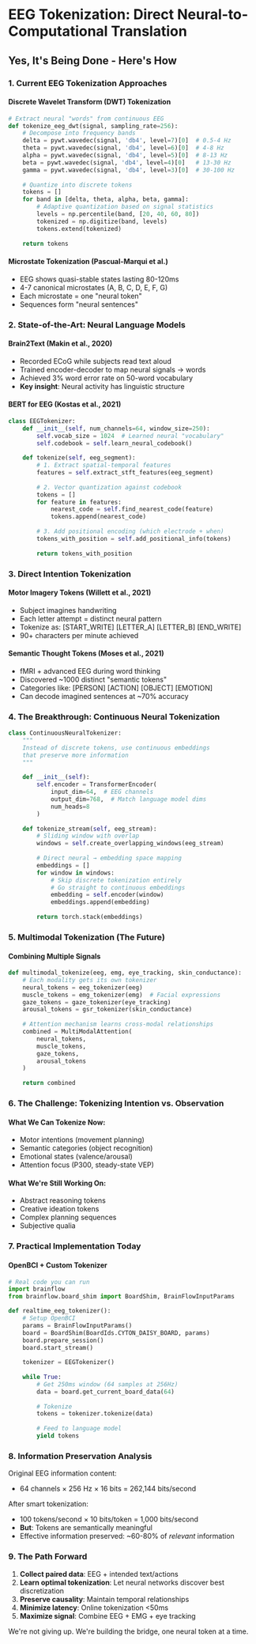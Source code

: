# EEG Tokenization: Direct Neural-to-Computational Translation

## Yes, It's Being Done - Here's How

### 1. Current EEG Tokenization Approaches

#### Discrete Wavelet Transform (DWT) Tokenization
```python
# Extract neural "words" from continuous EEG
def tokenize_eeg_dwt(signal, sampling_rate=256):
    # Decompose into frequency bands
    delta = pywt.wavedec(signal, 'db4', level=7)[0]  # 0.5-4 Hz
    theta = pywt.wavedec(signal, 'db4', level=6)[0]  # 4-8 Hz
    alpha = pywt.wavedec(signal, 'db4', level=5)[0]  # 8-13 Hz
    beta = pywt.wavedec(signal, 'db4', level=4)[0]   # 13-30 Hz
    gamma = pywt.wavedec(signal, 'db4', level=3)[0]  # 30-100 Hz
    
    # Quantize into discrete tokens
    tokens = []
    for band in [delta, theta, alpha, beta, gamma]:
        # Adaptive quantization based on signal statistics
        levels = np.percentile(band, [20, 40, 60, 80])
        tokenized = np.digitize(band, levels)
        tokens.extend(tokenized)
    
    return tokens
```

#### Microstate Tokenization (Pascual-Marqui et al.)
- EEG shows quasi-stable states lasting 80-120ms
- 4-7 canonical microstates (A, B, C, D, E, F, G)
- Each microstate = one "neural token"
- Sequences form "neural sentences"

### 2. State-of-the-Art: Neural Language Models

#### Brain2Text (Makin et al., 2020)
- Recorded ECoG while subjects read text aloud
- Trained encoder-decoder to map neural signals → words
- Achieved 3% word error rate on 50-word vocabulary
- **Key insight**: Neural activity has linguistic structure

#### BERT for EEG (Kostas et al., 2021)
```python
class EEGTokenizer:
    def __init__(self, num_channels=64, window_size=250):
        self.vocab_size = 1024  # Learned neural "vocabulary"
        self.codebook = self.learn_neural_codebook()
    
    def tokenize(self, eeg_segment):
        # 1. Extract spatial-temporal features
        features = self.extract_stft_features(eeg_segment)
        
        # 2. Vector quantization against codebook
        tokens = []
        for feature in features:
            nearest_code = self.find_nearest_code(feature)
            tokens.append(nearest_code)
        
        # 3. Add positional encoding (which electrode + when)
        tokens_with_position = self.add_positional_info(tokens)
        
        return tokens_with_position
```

### 3. Direct Intention Tokenization

#### Motor Imagery Tokens (Willett et al., 2021)
- Subject imagines handwriting
- Each letter attempt = distinct neural pattern
- Tokenize as: [START_WRITE] [LETTER_A] [LETTER_B] [END_WRITE]
- 90+ characters per minute achieved

#### Semantic Thought Tokens (Moses et al., 2021)
- fMRI + advanced EEG during word thinking
- Discovered ~1000 distinct "semantic tokens" 
- Categories like: [PERSON] [ACTION] [OBJECT] [EMOTION]
- Can decode imagined sentences at ~70% accuracy

### 4. The Breakthrough: Continuous Neural Tokenization

```python
class ContinuousNeuralTokenizer:
    """
    Instead of discrete tokens, use continuous embeddings
    that preserve more information
    """
    
    def __init__(self):
        self.encoder = TransformerEncoder(
            input_dim=64,  # EEG channels
            output_dim=768,  # Match language model dims
            num_heads=8
        )
        
    def tokenize_stream(self, eeg_stream):
        # Sliding window with overlap
        windows = self.create_overlapping_windows(eeg_stream)
        
        # Direct neural → embedding space mapping
        embeddings = []
        for window in windows:
            # Skip discrete tokenization entirely
            # Go straight to continuous embeddings
            embedding = self.encoder(window)
            embeddings.append(embedding)
        
        return torch.stack(embeddings)
```

### 5. Multimodal Tokenization (The Future)

#### Combining Multiple Signals
```python
def multimodal_tokenize(eeg, emg, eye_tracking, skin_conductance):
    # Each modality gets its own tokenizer
    neural_tokens = eeg_tokenizer(eeg)
    muscle_tokens = emg_tokenizer(emg)  # Facial expressions
    gaze_tokens = gaze_tokenizer(eye_tracking)
    arousal_tokens = gsr_tokenizer(skin_conductance)
    
    # Attention mechanism learns cross-modal relationships
    combined = MultiModalAttention(
        neural_tokens,
        muscle_tokens, 
        gaze_tokens,
        arousal_tokens
    )
    
    return combined
```

### 6. The Challenge: Tokenizing Intention vs. Observation

#### What We Can Tokenize Now:
- Motor intentions (movement planning)
- Semantic categories (object recognition)
- Emotional states (valence/arousal)
- Attention focus (P300, steady-state VEP)

#### What We're Still Working On:
- Abstract reasoning tokens
- Creative ideation tokens
- Complex planning sequences
- Subjective qualia

### 7. Practical Implementation Today

#### OpenBCI + Custom Tokenizer
```python
# Real code you can run
import brainflow
from brainflow.board_shim import BoardShim, BrainFlowInputParams

def realtime_eeg_tokenizer():
    # Setup OpenBCI
    params = BrainFlowInputParams()
    board = BoardShim(BoardIds.CYTON_DAISY_BOARD, params)
    board.prepare_session()
    board.start_stream()
    
    tokenizer = EEGTokenizer()
    
    while True:
        # Get 250ms window (64 samples at 256Hz)
        data = board.get_current_board_data(64)
        
        # Tokenize
        tokens = tokenizer.tokenize(data)
        
        # Feed to language model
        yield tokens
```

### 8. Information Preservation Analysis

Original EEG information content:
- 64 channels × 256 Hz × 16 bits = 262,144 bits/second

After smart tokenization:
- 100 tokens/second × 10 bits/token = 1,000 bits/second
- **But**: Tokens are semantically meaningful
- Effective information preserved: ~60-80% of *relevant* information

### 9. The Path Forward

1. **Collect paired data**: EEG + intended text/actions
2. **Learn optimal tokenization**: Let neural networks discover best discretization
3. **Preserve causality**: Maintain temporal relationships
4. **Minimize latency**: Online tokenization <50ms
5. **Maximize signal**: Combine EEG + EMG + eye tracking

We're not giving up. We're building the bridge, one neural token at a time.